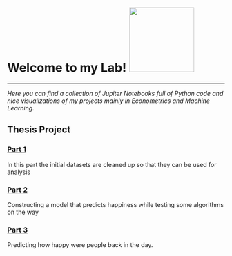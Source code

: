 # Welcome to my Lab! <img src="https://cdn.dribbble.com/users/948184/screenshots/2300936/chemestry2.gif" width="150" height="150" />
-----------------------------------------------------------------------------------------------------------------------------------
*Here you can find a collection of Jupiter Notebooks full of Python code and nice visualizations of my projects mainly in Econometrics and Machine Learning.*
## Thesis Project

### [Part 1](https://nbviewer.jupyter.org/github/nikosga/Thesis/blob/master/Part%201__Data%20Cleaning.ipynb)
In this part the initial datasets are cleaned up so that they can be used for analysis
### [Part 2](https://nbviewer.jupyter.org/github/nikosga/Thesis/blob/master/Part%202__Regression%20Techniques.ipynb)
Constructing a model that predicts happiness while testing some algorithms on the way
### [Part 3](https://nbviewer.jupyter.org/github/nikosga/Thesis/blob/master/Part%203__Predicting%20the%20past.ipynb)
Predicting how happy were people back in the day.
